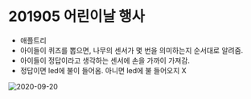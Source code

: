 # 201905 어린이날 행사
- 애플트리
- 아이들이 퀴즈를 뽑으면, 나무의 센서가 몇 번을 의미하는지 순서대로 알려줌.
- 아이들이 정답이라고 생각하는 센서에 손을 가까이 가져감.
- 정답이면 led에 불이 들어옴. 아니면 led에 불 들어오지 X

![2020-09-20](https://user-images.githubusercontent.com/41281681/93686298-49794200-faf0-11ea-8133-8a2174890971.png)
